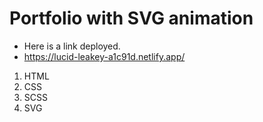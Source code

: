# Portfolio with SVG animation
- Here is a link deployed.
- https://lucid-leakey-a1c91d.netlify.app/
1. HTML
2. CSS
3. SCSS
4. SVG
